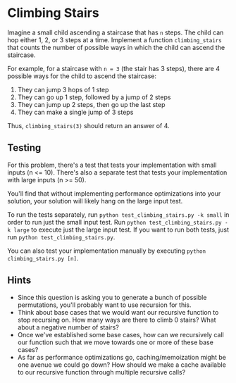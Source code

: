 # Climbing Stairs

Imagine a small child ascending a staircase that has `n` steps. The child can hop either 1, 2, or 3 steps at a time. Implement a function `climbing_stairs` that counts the number of possible ways in which the child can ascend the staircase. 

For example, for a staircase with `n = 3` (the stair has 3 steps), there are 4 possible ways for the child to ascend the staircase:

 1. They can jump 3 hops of 1 step
 2. They can go up 1 step, followed by a jump of 2 steps
 3. They can jump up 2 steps, then go up the last step
 4. They can make a single jump of 3 steps

Thus, `climbing_stairs(3)` should return an answer of 4.

## Testing

For this problem, there's a test that tests your implementation with small inputs (n <= 10). There's also a separate test that tests your implementation with large inputs (n >= 50).

You'll find that without implementing performance optimizations into your solution, your solution will likely hang on the large input test.

To run the tests separately, run `python test_climbing_stairs.py -k small` in order to run just the small input test. Run `python test_climbing_stairs.py -k large` to execute just the large input test. If you want to run both tests, just run `python test_climbing_stairs.py`.

You can also test your implementation manually by executing `python climbing_stairs.py [n]`.

## Hints

 * Since this question is asking you to generate a bunch of possible permutations, you'll probably want to use recursion for this.
 * Think about base cases that we would want our recursive function to stop recursing on. How many ways are there to climb 0 stairs? What about a negative number of stairs?
 * Once we've established some base cases, how can we recursively call our function such that we move towards one or more of these base cases?
 * As far as performance optimizations go, caching/memoization might be one avenue we could go down? How should we make a cache available to our recursive function through multiple recursive calls?